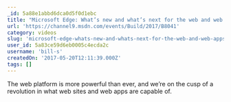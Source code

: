 ```yaml
---
_id: 5a88e1abbd6dca0d5f0d1ebc
title: "Microsoft Edge: What’s new and what’s next for the web and web apps on Windows"
url: 'https://channel9.msdn.com/events/Build/2017/B8041'
category: videos
slug: 'microsoft-edge-whats-new-and-whats-next-for-the-web-and-web-apps-on-windows'
user_id: 5a83ce59d6eb0005c4ecda2c
username: 'bill-s'
createdOn: '2017-05-20T12:11:39.000Z'
tags: []
---
```


The web platform is more powerful than ever, and we’re on the cusp of a revolution in what web sites and web apps are capable of.
